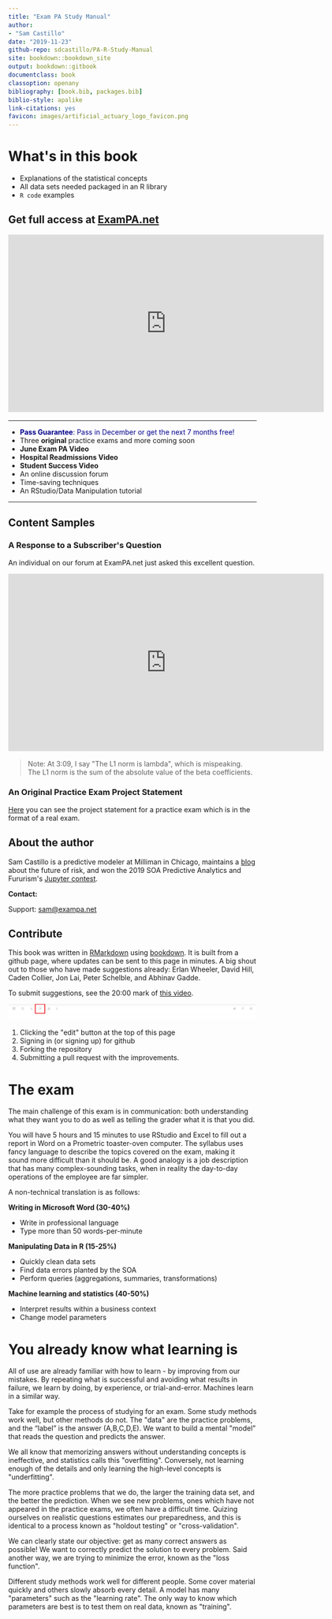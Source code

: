 ```yaml
--- 
title: "Exam PA Study Manual"
author: 
- "Sam Castillo"
date: "2019-11-23"
github-repo: sdcastillo/PA-R-Study-Manual
site: bookdown::bookdown_site
output: bookdown::gitbook
documentclass: book
classoption: openany
bibliography: [book.bib, packages.bib]
biblio-style: apalike
link-citations: yes
favicon: images/artificial_actuary_logo_favicon.png
---
```


# What's in this book

- Explanations of the statistical concepts
- All data sets needed packaged in an R library
- `R code` examples

## Get full access at [ExamPA.net](https://www.exampa.net/pricing) 

<iframe src="https://player.vimeo.com/video/375155028" width="640" height="360" frameborder="0" allow="autoplay; fullscreen" allowfullscreen></iframe>

******

- <span style="color:darkblue">**Pass Guarantee**: Pass in December or get the next 7 months free!</span>
- Three **original** practice exams and more coming soon
- **June Exam PA Video**
- **Hospital Readmissions Video**
- **Student Success Video**
- An online discussion forum
- Time-saving techniques
- An RStudio/Data Manipulation tutorial

******

## Content Samples

### A Response to a Subscriber's Question

An individual on our forum at ExamPA.net just asked this excellent question.  

<iframe src="https://player.vimeo.com/video/374497585" width="640" height="360" frameborder="0" allow="autoplay; fullscreen" allowfullscreen></iframe>

>Note: At 3:09, I say "The L1 norm is lambda", which is mispeaking.  The L1 norm is the sum of the absolute value of the beta coefficients.

### An Original Practice Exam Project Statement

[Here](https://github.com/sdcastillo/JunePAFiles/blob/master/Practice%20Exam%20Sample.pdf) you can see the project statement for a practice exam which is in the format of a real exam.  

## About the author

Sam Castillo is a predictive modeler at Milliman in Chicago, maintains a [blog](http://artificialactuary.com/) about the future of risk, and won the 2019 SOA Predictive Analytics and Fururism's [Jupyter contest](https://nbviewer.jupyter.org/github/SOASections/SOA-Predictive-Modeling-Innovation-and-Industry-Contest-2019-First-Place/blob/master/Predicting%20Uncertainty%20Prediction%20Intervals%20from%20Gradient%20Boosted%20Quantile%20Regression.ipynb).

**Contact:**

Support: sam@exampa.net


## Contribute

This book was written in [RMarkdown](https://rmarkdown.rstudio.com/) using [bookdown](https://bookdown.org/).  It is built from a github page, where updates can be sent to this page in minutes.  A big shout out to those who have made suggestions already: Erlan Wheeler, David Hill, Caden Collier, Jon Lai, Peter Schelble, and Abhinav Gadde.

To submit suggestions, see the 20:00 mark of [this video](https://www.youtube.com/watch?v=dVqVscgwSpw).

![](images/gitbook_pull_request.png)

1.  Clicking the "edit" button at the top of this page
2.  Signing in (or signing up) for github
3.  Forking the repository
4.  Submitting a pull request with the improvements.




# The exam

The main challenge  of this exam is in communication: both understanding what they want you to do as well as telling the grader what it is that you did.

You will have 5 hours and 15 minutes to use RStudio and Excel to fill out a report in Word on a Prometric toaster-oven computer.  The syllabus uses fancy language to describe the topics covered on the exam, making it sound more difficult than it should be.  A good analogy is a job description that has many complex-sounding tasks, when in reality the day-to-day operations of the employee are far simpler.

A non-technical translation is as follows:

**Writing in Microsoft Word (30-40%)**

- Write in professional language
- Type more than 50 words-per-minute

**Manipulating Data in R (15-25%)**

- Quickly clean data sets
- Find data errors planted by the SOA
- Perform queries (aggregations, summaries, transformations)

**Machine learning and statistics (40-50%)**

- Interpret results within a business context
- Change model parameters



# You already know what learning is

All of use are already familiar with how to learn - by improving from our mistakes.  By repeating what is successful and avoiding what results in failure, we learn by doing, by experience, or trial-and-error.  Machines learn in a similar way.

Take for example the process of studying for an exam.  Some study methods work well, but other methods do not.  The "data" are the practice problems, and the “label” is the answer (A,B,C,D,E).  We want to build a mental "model” that reads the question and predicts the answer.

We all know that memorizing answers without understanding concepts is ineffective, and statistics calls this "overfitting".  Conversely, not learning enough of the details and only learning the high-level concepts is "underfitting".

The more practice problems that we do, the larger the training data set, and the better the prediction.  When we see new problems, ones which have not appeared in the practice exams, we often have a difficult time. Quizing ourselves on realistic questions estimates our preparedness, and this is identical to a process known as "holdout testing" or "cross-validation". 

We can clearly state our objective: get as many correct answers as possible! We want to correctly predict the solution to every problem.  Said another way, we are trying to minimize the error, known as the "loss function".  

Different study methods work well for different people.  Some cover material quickly and others slowly absorb every detail.  A model has many "parameters" such as the "learning rate".  The only way to know which parameters are best is to test them on real data, known as "training".
